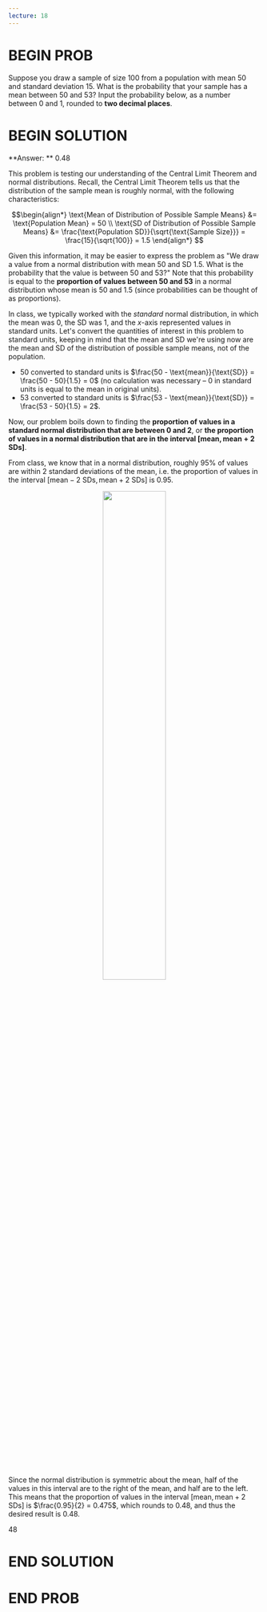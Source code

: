 ```yaml
---
lecture: 18
---
```


# BEGIN PROB

Suppose you draw a sample of size 100 from a population with mean 50 and standard deviation 15.  What is the probability that your sample has a mean between 50 and 53? Input the probability below, as a number between 0 and 1, rounded to **two decimal places**.

# BEGIN SOLUTION

**Answer: ** 0.48

This problem is testing our understanding of the Central Limit Theorem and normal distributions. Recall, the Central Limit Theorem tells us that the distribution of the sample mean is roughly normal, with the following characteristics:

$$\begin{align*}
\text{Mean of Distribution of Possible Sample Means} &= \text{Population Mean} = 50 \\
\text{SD of Distribution of Possible Sample Means} &= \frac{\text{Population SD}}{\sqrt{\text{Sample Size}}} = \frac{15}{\sqrt{100}} = 1.5
\end{align*}
$$

Given this information, it may be easier to express the problem as "We draw a value from a normal distribution with mean 50 and SD 1.5. What is the probability that the value is between 50 and 53?" Note that this probability is equal to the **proportion of values between 50 and 53** in a normal distribution whose mean is 50 and 1.5 (since probabilities can be thought of as proportions).

In class, we typically worked with the _standard_ normal distribution, in which the mean was 0, the SD was 1, and the $x$-axis represented values in standard units. Let's convert the quantities of interest in this problem to standard units, keeping in mind that the mean and SD we're using now are the mean and SD of the distribution of possible sample means, not of the population.

- 50 converted to standard units is $\frac{50 - \text{mean}}{\text{SD}} = \frac{50 - 50}{1.5} = 0$ (no calculation was necessary – 0 in standard units is equal to the mean in original units).
- 53 converted to standard units is $\frac{53 - \text{mean}}{\text{SD}} = \frac{53 - 50}{1.5} = 2$.

Now, our problem boils down to finding the **proportion of values in a standard normal distribution that are between 0 and 2**, or **the proportion of values in a normal distribution that are in the interval $[\text{mean}, \text{mean} + 2 \text{ SDs}]$**.

From class, we know that in a normal distribution, roughly 95% of values are within 2 standard deviations of the mean, i.e. the proportion of values in the interval $[\text{mean} - 2 \text{ SDs}, \text{mean} + 2 \text{ SDs}]$ is 0.95. 

<center><img src="../assets/images/wi21-final/normal-solution.png" width=50%></center>

Since the normal distribution is symmetric about the mean, half of the values in this interval are to the right of the mean, and half are to the left. This means that the proportion of values in the interval $[\text{mean}, \text{mean} + 2 \text{ SDs}]$ is $\frac{0.95}{2} = 0.475$, which rounds to 0.48, and thus the desired result is 0.48.

<average>48</average>

# END SOLUTION

# END PROB
